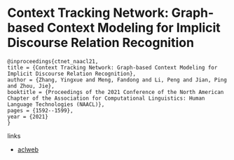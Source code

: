 # Context Tracking Network: Graph-based Context Modeling for Implicit Discourse Relation Recognition

```
@inproceedings{ctnet_naacl21,
title = {Context Tracking Network: Graph-based Context Modeling for Implicit Discourse Relation Recognition},
author = {Zhang, Yingxue and Meng, Fandong and Li, Peng and Jian, Ping and Zhou, Jie},
booktitle = {Proceedings of the 2021 Conference of the North American Chapter of the Association for Computational Linguistics: Human Language Technologies (NAACL)},
pages = {1592--1599},
year = {2021}
}
```

links
- [aclweb](https://www.aclweb.org/anthology/2021.naacl-main.126/)
